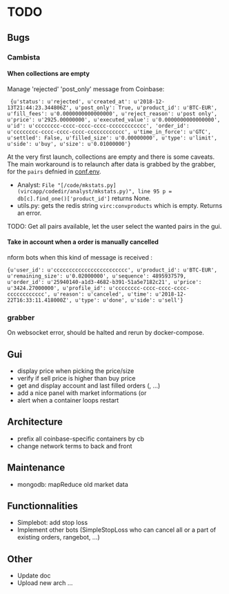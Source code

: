 # TODO

## Bugs
### Cambista
#### When collections are empty

Manage 'rejected' 'post\_only' message from Coinbase:
```
 {u'status': u'rejected', u'created_at': u'2018-12-13T21:44:23.344806Z', u'post_only': True, u'product_id': u'BTC-EUR', u'fill_fees': u'0.0000000000000000', u'reject_reason': u'post only', u'price': u'2925.00000000', u'executed_value': u'0.0000000000000000', u'id': u'cccccccc-cccc-cccc-cccc-cccccccccccc', 'order_id': u'cccccccc-cccc-cccc-cccc-cccccccccccc', u'time_in_force': u'GTC', u'settled': False, u'filled_size': u'0.00000000', u'type': u'limit', u'side': u'buy', u'size': u'0.01000000'}
```

At the very first launch, collections are empty and there is some caveats. The main workaround is to relaunch after data is grabbed by the grabber, for the `pairs` defnied in [conf.env](vircapp/conf.env). 
* Analyst: `File "[/code/mkstats.py](vircapp/codedir/analyst/mkstats.py)", line 95 p =  db[c].find_one()['product_id']` returns None.
* utils.py: gets the redis string `virc:convproducts` which is empty. Returns an error.

TODO: Get all pairs available, let the user select the wanted pairs in the gui.

#### Take in account when a order is manually cancelled
nform bots when this kind of message is received :
```
{u'user_id': u'cccccccccccccccccccccccc', u'product_id': u'BTC-EUR', u'remaining_size': u'0.02000000', u'sequence': 4895937579, u'order_id': u'25940140-a1d3-4682-b391-51a5e7182c21', u'price': u'3424.27000000', u'profile_id': u'cccccccc-cccc-cccc-cccc-cccccccccccc', u'reason': u'canceled', u'time': u'2018-12-22T16:33:11.418000Z', u'type': u'done', u'side': u'sell'}
```

### grabber
On websocket error, should be halted and rerun by docker-compose.

## Gui
* display price when picking the price/size
* verify if sell price is higher than buy price
* get and display account and last filled orders (, ...)
* add a nice panel with market informations (or 
* alert when a container loops restart

## Architecture
* prefix all coinbase-specific containers by cb<container>
* change network terms to back and front

## Maintenance
* mongodb: mapReduce old market data

## Functionnalities
* Simplebot: add stop loss
* Implement other bots (SimpleStopLoss who can cancel all or a part of existing orders, rangebot, ...)

## Other

* Update doc
* Upload new arch
...
